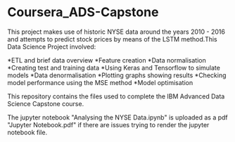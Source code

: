 # Coursera_ADS-Capstone

This project makes use of historic NYSE data around the years 2010 - 2016 and attempts to predict stock prices by means of the LSTM method.This Data Science Project involved:

*ETL and brief data overview 
*Feature creation 
*Data normalisation 
*Creating test and training data 
*Using Keras and Tensorflow to simulate models 
*Data denormalisation 
*Plotting graphs showing results 
*Checking model performance using the MSE method 
*Model optimisation 

This repository contains the files used to complete the IBM Advanced Data Science Capstone course. 

The jupyter notebook "Analysing the NYSE Data.ipynb" is uploaded as a pdf "Jupyter Notebook.pdf" if there are issues trying to render the jupyter notebook file.

